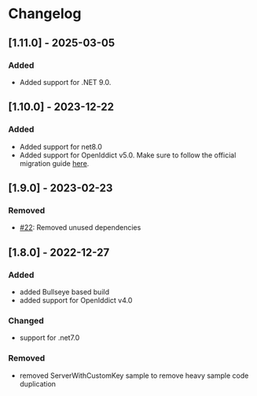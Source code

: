 # Changelog

## [1.11.0] - 2025-03-05

### Added

- Added support for .NET 9.0.

## [1.10.0] - 2023-12-22

### Added

- Added support for net8.0
- Added support for OpenIddict v5.0. Make sure to follow the official migration guide [here](https://documentation.openiddict.com/guides/migration/40-to-50.html).

## [1.9.0] - 2023-02-23

### Removed

- [#22](https://github.com/thomasduft/openiddict-ui/issues/22): Removed unused dependencies


## [1.8.0] - 2022-12-27

### Added

- added Bullseye based build
- added support for OpenIddict v4.0

### Changed

- support for .net7.0

### Removed

- removed ServerWithCustomKey sample to remove heavy sample code duplication

